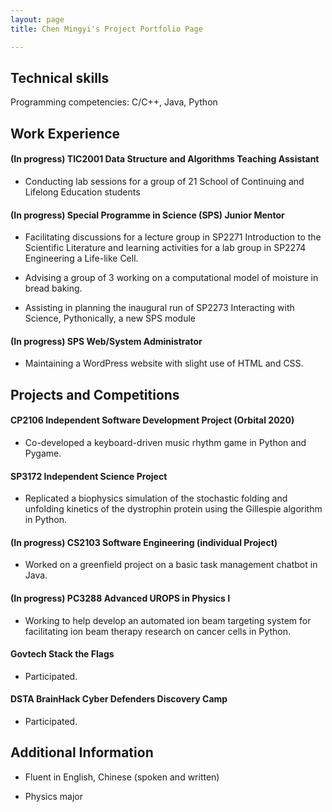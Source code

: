 ```yaml
---
layout: page
title: Chen Mingyi's Project Portfolio Page

---
```


## Technical skills

Programming competencies: C/C++, Java, Python

## Work Experience

#### (In progress) TIC2001 Data Structure and Algorithms Teaching Assistant

- Conducting lab sessions for a group of 21 School of Continuing and Lifelong Education students

#### (In progress) Special Programme in Science (SPS) Junior Mentor

- Facilitating discussions for a lecture group in SP2271 Introduction to the Scientific Literature and learning activities for a lab group in SP2274 Engineering a Life-like Cell.

- Advising a group of 3 working on a computational model of moisture in bread baking.

- Assisting in planning the inaugural run of SP2273 Interacting with Science, Pythonically, a new SPS module

#### (In progress) SPS Web/System Administrator

- Maintaining a WordPress website with slight use of HTML and CSS.

## Projects and Competitions

#### CP2106 Independent Software Development Project (Orbital 2020)

- Co-developed a keyboard-driven music rhythm game in Python and Pygame.

#### SP3172 Independent Science Project

- Replicated a biophysics simulation of the stochastic folding and unfolding kinetics of the dystrophin protein using the Gillespie algorithm in Python.

#### (In progress) CS2103 Software Engineering (individual Project)

- Worked on a greenfield project on a basic task management chatbot in Java.

#### (In progress) PC3288 Advanced UROPS in Physics I

- Working to help develop an automated ion beam targeting system for facilitating ion beam therapy research on cancer cells in Python.

#### Govtech Stack the Flags

- Participated.

#### DSTA BrainHack Cyber Defenders Discovery Camp

- Participated.

## Additional Information

- Fluent in English, Chinese (spoken and written)

- Physics major
